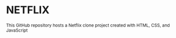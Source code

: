 <h1>NETFLIX</h1>
<SUP>This GitHub repository hosts a Netflix clone project created with HTML, CSS, and JavaScript</SUP>
